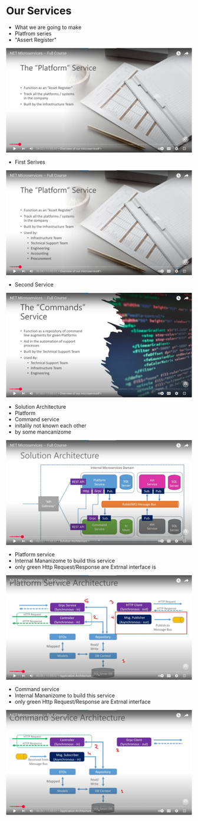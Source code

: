 # Our Services

- What we are going to make 
- Platfrom series 
- "Assert Register"

<img src="img/013.png">

- First Serives

<img src="img/014.png">

- Second Service

<img src="img/015.png">

- Solution Architecture
- Platform
- Command service 
- initalily not known each other
- by some mancanizome 

<img src="img/016.png">

- Platform service 
- Internal Mananizome to build this service
- only green Http Request/Response are Extrnal interface is  

<img src="img/017.png">


- Command service
- Internal Mananizome to build this service
- only green Http Request/Response are Extrnal interface

<img src="img/018.png">

